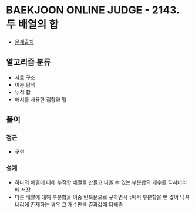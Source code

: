 # BAEKJOON ONLINE JUDGE - 2143. 두 배열의 합

- [문제출처](https://www.acmicpc.net/problem/2143 '2143. 두 배열의 합')

## 알고리즘 분류

- 자료 구조
- 이분 탐색
- 누적 합
- 해시를 사용한 집합과 맵

## 풀이

### 접근

- 구현

### 설계

- 하나의 배열에 대해 누적합 배열을 만들고 나올 수 있는 부분합의 개수를 딕셔너리에 저장
- 다른 배열에 대해 부분합을 이중 반복문으로 구하면서 `t`에서 부분합을 뺀 값이 딕셔너리에 존재하는 경우 그 개수만큼 결과값에 더해줌
